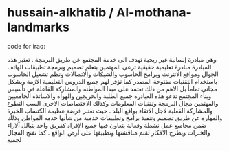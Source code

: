 #  hussain-alkhatib / Al-mothana-landmarks 
 
code for iraq:

وهي مبادرة إنسانية غير ربحية تهدف الى خدمة المجتمع عن طريق البرمجة . تعتبر هذه المبادرة مبادرة تعليمية حقيقية ترعى المهتمين بتعلم تصميم وبرمجة تطبيقات الهاتف الجوال ومواقع الانترنت وبرامج الحاسوب والشبكات والاتصالات ونظم تشغيل الحاسوب باستخدام التقنيات مفتوحة المصدر كما تؤفر لهم جميع الدروس التعليمية الازمة وبشكل مجاني تمامأ بل الاهم من ذلك تعتمد على مبدا المواطنه والمشاركة الفاعلة في تأسيس وبناء المجتمع تدعو هذه العبادرة جمبع الطلبة والخريجين والهواة والاساتذة الجامعيين والمهتمين مجال البرمجة وتقنيات المعلومات وكذلك الاختصاصات الاخرى السب التطوع والمشاركة الفعلية لاجل الاتقاء بواقع البلد . حيث تعتبر فرضة عظيمة الكتساب الخبرة والمهارة عن طريق تصميم وتنفيذ برامج وتطبيقات خدمية من شأنها خدمه المواطن وذلك ضمن مجاميع عمل نشطة وفعالة يتعاون فيها جميع الافراد كفريق واحد يتبالل آلاراء والخبرات ويطرح الافكار لقتم مناقشتها وتطبيقها على أرض الواقع . كما تفتح المجال لجميع

